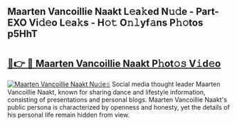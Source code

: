 ## Maarten Vancoillie Naakt L𝚎a𝚔ed N𝚞𝚍e - Part-EXO Vi𝚍𝚎o L𝚎a𝚔s - H𝚘𝚝 O𝚗𝚕yf𝚊ns P𝚑𝚘tos p5HhT

# <h2><a href="http://kf7123.oniu.top/?m=Maarten+Vancoillie+Naakt">🔗👉 🔴 Maarten Vancoillie Naakt P𝚑ot𝚘𝚜 V𝚒d𝚎o</a></h2>

[![Maarten Vancoillie Naakt Nu𝚍e𝚜](https://i.imgur.com/0qMVB7G.gif)](http://kf7123.oniu.top/?m=Maarten+Vancoillie+Naakt)
Social media thought leader Maarten Vancoillie Naakt, known for sharing dance and lifestyle information, consisting of presentations and personal blogs. Maarten Vancoillie Naakt's public persona is characterized by openness and honesty, yet the details of his personal life remain hidden from view.  
